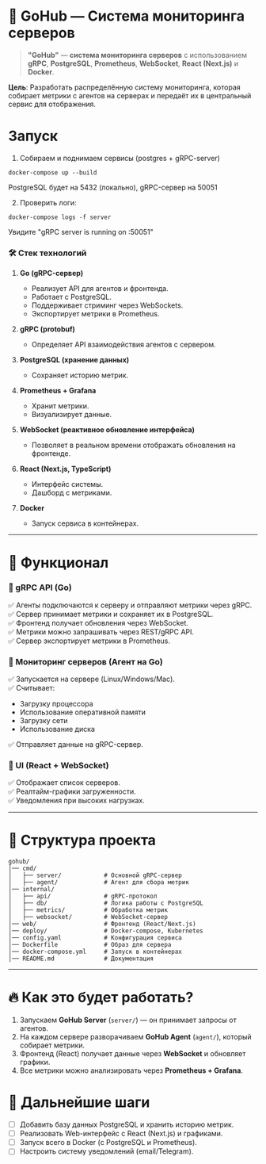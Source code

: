 # **📌 GoHub — Система мониторинга серверов**
> **"GoHub"** — **система мониторинга серверов** с использованием **gRPC**, **PostgreSQL**, **Prometheus**, **WebSocket**, **React (Next.js)** и **Docker**.

**Цель**: Разработать распределённую систему мониторинга, которая собирает метрики с агентов на серверах и передаёт их в центральный сервис для отображения.

# Запуск
1. Собираем и поднимаем сервисы (postgres + gRPC-server)
```
docker-compose up --build
```
PostgreSQL будет на 5432 (локально), gRPC-сервер на 50051

2. Проверить логи:
```
docker-compose logs -f server
```
Увидите "gRPC server is running on :50051"

### **🛠 Стек технологий**
1. **Go (gRPC-сервер)**
   - Реализует API для агентов и фронтенда.
   - Работает с PostgreSQL.
   - Поддерживает стриминг через WebSockets.
   - Экспортирует метрики в Prometheus.

2. **gRPC (protobuf)**
   - Определяет API взаимодействия агентов с сервером.

3. **PostgreSQL (хранение данных)**
   - Сохраняет историю метрик.

4. **Prometheus + Grafana**
   - Хранит метрики.
   - Визуализирует данные.

5. **WebSocket (реактивное обновление интерфейса)**
   - Позволяет в реальном времени отображать обновления на фронтенде.

6. **React (Next.js, TypeScript)**
   - Интерфейс системы.
   - Дашборд с метриками.

7. **Docker**
   - Запуск сервиса в контейнерах.

---

# **🎯 Функционал**
### 🔹 gRPC API (Go)
✅ Агенты подключаются к серверу и отправляют метрики через gRPC.  
✅ Сервер принимает метрики и сохраняет их в PostgreSQL.  
✅ Фронтенд получает обновления через WebSocket.  
✅ Метрики можно запрашивать через REST/gRPC API.  
✅ Сервер экспортирует метрики в Prometheus.

### 🔹 Мониторинг серверов (Агент на Go)
✅ Запускается на сервере (Linux/Windows/Mac).  
✅ Считывает:
- Загрузку процессора
- Использование оперативной памяти
- Загрузку сети
- Использование диска  

✅ Отправляет данные на gRPC-сервер.  

### 🔹 UI (React + WebSocket)
✅ Отображает список серверов.  
✅ Реалтайм-графики загруженности.  
✅ Уведомления при высоких нагрузках.  

---

# **📁 Структура проекта**
```
gohub/
│── cmd/
│   ├── server/            # Основной gRPC-сервер
│   ├── agent/             # Агент для сбора метрик
│── internal/
│   ├── api/               # gRPC-протокол
│   ├── db/                # Логика работы с PostgreSQL
│   ├── metrics/           # Обработка метрик
│   ├── websocket/         # WebSocket-сервер
│── web/                   # Фронтенд (React/Next.js)
│── deploy/                # Docker-compose, Kubernetes
│── config.yaml            # Конфигурация сервиса
│── Dockerfile             # Образ для сервера
│── docker-compose.yml     # Запуск в контейнерах
│── README.md              # Документация
```

---

# **🔥 Как это будет работать?**
1. Запускаем **GoHub Server** (`server/`) — он принимает запросы от агентов.
2. На каждом сервере разворачиваем **GoHub Agent** (`agent/`), который собирает метрики.
3. Фронтенд (React) получает данные через **WebSocket** и обновляет графики.
4. Все метрики можно анализировать через **Prometheus + Grafana**.

# **📌 Дальнейшие шаги**
- [ ] Добавить базу данных PostgreSQL и хранить историю метрик.
- [ ] Реализовать Web-интерфейс с React (Next.js) и графиками.
- [ ] Запуск всего в Docker (с PostgreSQL и Prometheus).
- [ ] Настроить систему уведомлений (email/Telegram).
